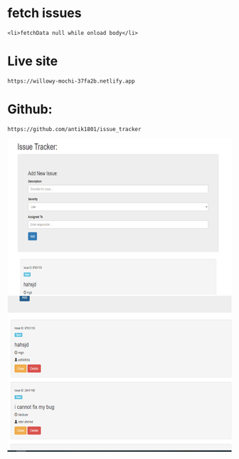 # fetch issues
```
<li>fetchData null while onload body</li>
```

# Live site
```
https://willowy-mochi-37fa2b.netlify.app
```
# Github:
```
https://github.com/antik1801/issue_tracker
```
<img src="./ss/1.PNG" style="height:350px; width: 100%">
<img src="./ss/2.PNG" style="height:350px; width: 100%">
